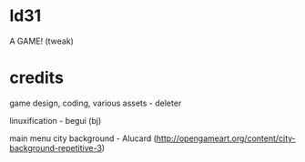 ld31
====
A GAME! (tweak)

credits
====
game design, coding, various assets - deleter

linuxification - begui (bj)

main menu city background - Alucard (http://opengameart.org/content/city-background-repetitive-3)

